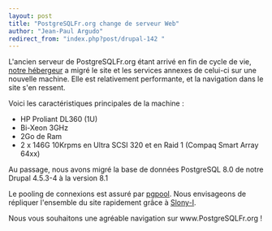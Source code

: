 ```yaml
---
layout: post
title: "PostgreSQLFr.org change de serveur Web"
author: "Jean-Paul Argudo"
redirect_from: "index.php?post/drupal-142 "
---
```




<p>L'ancien serveur de PostgreSQLFr.org étant arrivé en fin de cycle de vie, <a href="http://www.dalibo.com" target="_blank">notre hébergeur</a> a migré le site et les services annexes de celui-ci sur une nouvelle machine. Elle est relativement performante, et la navigation dans le site s'en ressent.</p>

<p>Voici les caractéristiques principales de la machine&nbsp;:

</p>

<ul>

<li>HP Proliant DL360 (1U)

</li>

<li>Bi-Xeon 3GHz

</li>

<li>2Go de Ram

</li>

<li>2 x 146G 10Krpms en Ultra SCSI 320 et en Raid 1 (Compaq Smart Array 64xx)

</li>

</ul>

<p>Au passage, nous avons migré la base de données PostgreSQL 8.0 de notre Drupal 4.5.3-4 à la version 8.1</p>

<p>Le pooling de connexions est assuré par <a href="http://pgpool.projects.postgresql.org/" target="_blank">pgpool</a>. Nous envisageons de répliquer l'ensemble du site rapidement grâce à <a href="http://gborg.postgresql.org/project/slony1/projdisplay.php" target="_blank">Slony-I</a>.</p>

<p>Nous vous souhaitons une agréable navigation sur www.PostgreSQLFr.org&nbsp;!</p>